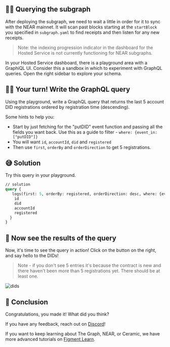 ## 🕵🏻 Querying the subgraph

After deploying the subgraph, we need to wait a little in order for it to sync with the NEAR mainnet. It will scan past blocks starting at the `startBlock` you specified in `subgraph.yaml` to find receipts and then listen for any new receipts.

> Note: the indexing progression indicator in the dashboard for the Hosted Service is not currently functioning for NEAR subgraphs.

In your Hosted Service dashboard, there is a playground area with a GraphiQL UI. Consider this a sandbox in which to experiment with GraphQL queries. Open the right sidebar to explore your schema.

## 👨‍💻 Your turn! Write the GraphQL query

Using the playground, write a GraphQL query that returns the last 5 account DID registrations ordered by registration time (descending).

Some hints to help you:

- Start by just fetching for the "putDID" event function and passing all the fields you want back. Use this as a guide to filter - `where: {event_in: ["putDID"]}`
- You will want `id`, `accountId`, `did` and `registered`
- Then use `first`, `orderBy` and `orderDirection` to get 5 registrations.

## 😅 Solution

Try this query in your playground.

```graphql
// solution
query {
   logs(first: 5, orderBy: registered, orderDirection: desc, where: {event_in: ["putDID"]}) {
    id
    did
    accountId
    registered
  }
}
```

## 🥳 Now see the results of the query

Now, it's time to see the query in action! Click on the button on the right, and say hello to the DIDs!

> Note - if you don't see 5 entries it's because the contract is new and there haven't been more than 5 registrations yet. There should be at least one.

![dids](https://raw.githubusercontent.com/figment-networks/learn-web3-dapp/main/markdown/__images__/the-graph-near/query-01.png)

## 🏁 Conclusion

Congratulations, you made it! What did you think?

If you have any feedback, reach out on [Discord](https://figment.io/devchat)!

If you want to keep learning about The Graph, NEAR, or Ceramic, we have more advanced tutorials on [Figment Learn](https://learn.figment.io/protocols/).

